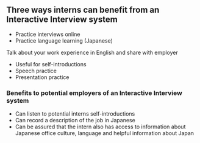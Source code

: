 ## Three ways interns can benefit from an Interactive Interview system
- Practice interviews online
- Practice language learning (Japanese)

Talk about your work experience in English and share with employer

- Useful for self-introductions
- Speech practice
- Presentation practice

### Benefits to potential employers of an Interactive Interview system

- Can listen to potential interns self-introductions
- Can record a description of the job in Japanese
- Can be assured that the intern also has access to information about Japanese office culture, language and helpful information about Japan

